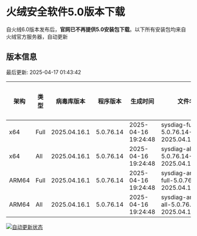 # 火绒安全软件5.0版本下载 

自火绒6.0版本发布后，**官网已不再提供5.0安装包下载**。以下所有安装包均来自火绒官方服务器，自动更新

<!-- TABLE_START -->

## 版本信息

最后更新: 2025-04-17 01:43:42

| 架构    | 类型   | 病毒库版本 | 程序版本  | 生成时间 | 文件名 | 大小 | 下载链接    |
|---------|-------|------------|----------|----------|--------|------|----------|
| x64     | Full | 2025.04.16.1 | 5.0.76.14 | 2025-04-16 19:24:48 | sysdiag-full-5.0.76.14-2025.04.16.1.exe | 28.23M | [下载](https://down-tencent.huorong.cn/sysdiag-full-5.0.76.14-2025.04.16.1.exe) |
| x64     | All  | 2025.04.16.1 | 5.0.76.14 | 2025-04-16 19:24:48 | sysdiag-all-5.0.76.14-2025.04.16.1.exe | 28.23M | [下载](https://down-tencent.huorong.cn/sysdiag-all-5.0.76.14-2025.04.16.1.exe) |
| ARM64   | Full | 2025.04.16.1 | 5.0.76.14 | 2025-04-16 19:24:48 | sysdiag-arm64-full-5.0.76.14-2025.04.16.1.exe | 27.94M | [下载](https://down-tencent.huorong.cn/sysdiag-arm64-full-5.0.76.14-2025.04.16.1.exe) |
| ARM64   | All  | 2025.04.16.1 | 5.0.76.14 | 2025-04-16 19:24:48 | sysdiag-arm64-all-5.0.76.14-2025.04.16.1.exe | 27.94M | [下载](https://down-tencent.huorong.cn/sysdiag-arm64-all-5.0.76.14-2025.04.16.1.exe) |

<!-- TABLE_END -->

[![自动更新状态](https://github.com/J54264/Huorong-Version/actions/workflows/update.yml/badge.svg)](https://github.com/J54264/Huorong-Version/actions)
